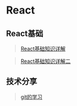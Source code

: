 # React

## React基础

>[React基础知识详解](./md/React专题/React基础知识详解.md)

>[React基础知识详解二](md/React专题/React基础知识详解二.md)

## 技术分享

>[git的学习](md/技术分享/git的学习.md)
